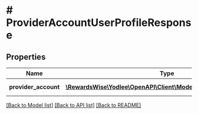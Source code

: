 # # ProviderAccountUserProfileResponse

## Properties

Name | Type | Description | Notes
------------ | ------------- | ------------- | -------------
**provider_account** | [**\RewardsWise\Yodlee\OpenAPI\Client\Model\ProviderAccountProfile[]**](ProviderAccountProfile.md) |  | [optional] [readonly]

[[Back to Model list]](../../README.md#models) [[Back to API list]](../../README.md#endpoints) [[Back to README]](../../README.md)

